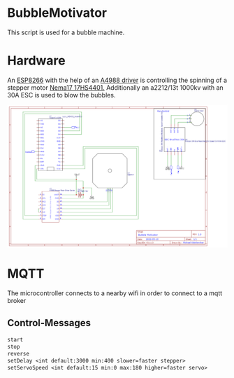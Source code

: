 # BubbleMotivator
 
This script is used for a bubble machine.

# Hardware
An [ESP8266](https://www.amazon.de/AZDelivery-NodeMCU-Lolin-WiFi-Parent/dp/B07Z5C3KQF) with the help of an [A4988 driver](https://www.amazon.de/Pololu-A4988-Schrittmotortreiber/dp/B0096SHUQO) is controlling the spinning of a stepper motor [Nema17 17HS4401.](https://de.aliexpress.com/item/32665922113.html?spm=a2g0o.order_list.0.0.1cad5c5fp7ACJF&gatewayAdapt=glo2deu)
Additionally an a2212/13t 1000kv with an 30A ESC is used to blow the bubbles.

![Circuit](https://github.com/Klompara/BubbleMotivator/raw/main/Schematic_ESP8266%20Node%20MCU_2022-05-12.png)


# MQTT
The microcontroller connects to a nearby wifi in order to connect to a mqtt broker
## Control-Messages
```
start
stop
reverse
setDelay <int default:3000 min:400 slower=faster stepper>
setServoSpeed <int default:15 min:0 max:180 higher=faster servo>
```

